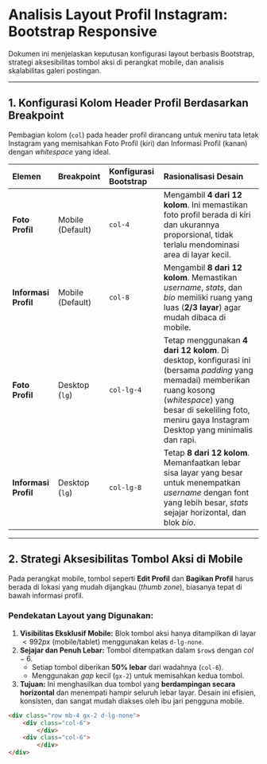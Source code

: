 #  Analisis Layout Profil Instagram: Bootstrap Responsive

Dokumen ini menjelaskan keputusan konfigurasi layout berbasis Bootstrap, strategi aksesibilitas tombol aksi di perangkat mobile, dan analisis skalabilitas galeri postingan.

---

## 1. Konfigurasi Kolom Header Profil Berdasarkan Breakpoint

Pembagian kolom (`col`) pada header profil dirancang untuk meniru tata letak Instagram yang memisahkan Foto Profil (kiri) dan Informasi Profil (kanan) dengan *whitespace* yang ideal.

| Elemen | Breakpoint | Konfigurasi Bootstrap | Rasionalisasi Desain |
| :--- | :--- | :--- | :--- |
| **Foto Profil** | Mobile (Default) | `col-4` | Mengambil **4 dari 12 kolom**. Ini memastikan foto profil berada di kiri dan ukurannya proporsional, tidak terlalu mendominasi area di layar kecil. |
| **Informasi Profil** | Mobile (Default) | `col-8` | Mengambil **8 dari 12 kolom**. Memastikan *username*, *stats*, dan *bio* memiliki ruang yang luas (**2/3 layar**) agar mudah dibaca di mobile. |
| **Foto Profil** | Desktop (`lg`) | `col-lg-4` | Tetap menggunakan **4 dari 12 kolom**. Di desktop, konfigurasi ini (bersama *padding* yang memadai) memberikan ruang kosong (*whitespace*) yang besar di sekeliling foto, meniru gaya Instagram Desktop yang minimalis dan rapi. |
| **Informasi Profil** | Desktop (`lg`) | `col-lg-8` | Tetap **8 dari 12 kolom**. Memanfaatkan lebar sisa layar yang besar untuk menempatkan *username* dengan font yang lebih besar, *stats* sejajar horizontal, dan blok *bio*. |

---

## 2. Strategi Aksesibilitas Tombol Aksi di Mobile

Pada perangkat mobile, tombol seperti **Edit Profil** dan **Bagikan Profil** harus berada di lokasi yang mudah dijangkau (*thumb zone*), biasanya tepat di bawah informasi profil.

### Pendekatan Layout yang Digunakan:

1.  **Visibilitas Eksklusif Mobile:** Blok tombol aksi hanya ditampilkan di layar $<992px$ (mobile/tablet) menggunakan kelas `d-lg-none`.
2.  **Sejajar dan Penuh Lebar:** Tombol ditempatkan dalam `$row$` dengan $`col-6`$.
    * Setiap tombol diberikan **50% lebar** dari wadahnya (`col-6`).
    * Menggunakan *gap* kecil (`gx-2`) untuk memisahkan kedua tombol.
3.  **Tujuan:** Ini menghasilkan dua tombol yang **berdampingan secara horizontal** dan menempati hampir seluruh lebar layar. Desain ini efisien, konsisten, dan sangat mudah diakses oleh ibu jari pengguna mobile.

```html
<div class="row mb-4 gx-2 d-lg-none">
    <div class="col-6"> 
        </div>
    <div class="col-6"> 
        </div>
</div>